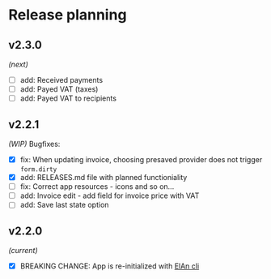 # Release planning

## v2.3.0
*(next)*
- [ ] add: Received payments
- [ ] add: Payed VAT (taxes)
- [ ] add: Payed VAT to recipients

## v2.2.1
*(WIP)*
Bugfixes:

- [x] fix: When updating invoice, choosing presaved provider does not trigger `form.dirty`
- [x] add: RELEASES.md file with planned functioniality
- [ ] fix: Correct app resources - icons and so on...
- [ ] add: Invoice edit - add field for invoice price with VAT
- [ ] add: Save last state option

## v2.2.0
*(current)*

- [x] BREAKING CHANGE: App is re-initialized with [ElAn cli](https://github.com/D-LUSiON/elan-cli)
